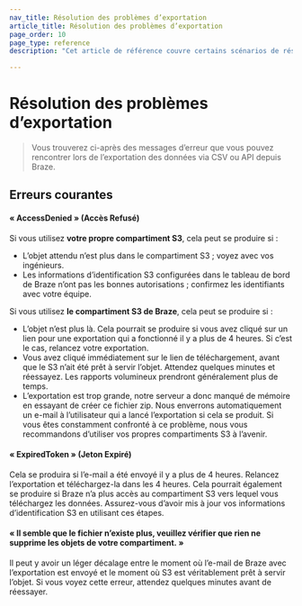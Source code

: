 ```yaml
---
nav_title: Résolution des problèmes d’exportation
article_title: Résolution des problèmes d’exportation
page_order: 10
page_type: reference
description: "Cet article de référence couvre certains scénarios de résolution des problèmes courants pour les exportations API et CSV."

---
```


# Résolution des problèmes d’exportation

> Vous trouverez ci-après des messages d’erreur que vous pouvez rencontrer lors de l’exportation des données via CSV ou API depuis Braze.

## Erreurs courantes

#### « AccessDenied » (Accès Refusé) 

Si vous utilisez **votre propre compartiment S3**, cela peut se produire si :
- L’objet attendu n’est plus dans le compartiment S3 ; voyez avec vos ingénieurs.
- Les informations d’identification S3 configurées dans le tableau de bord de Braze n’ont pas les bonnes autorisations ; confirmez les identifiants avec votre équipe.

Si vous utilisez **le compartiment S3 de Braze**, cela peut se produire si :
- L’objet n’est plus là. Cela pourrait se produire si vous avez cliqué sur un lien pour une exportation qui a fonctionné il y a plus de 4 heures. Si c’est le cas, relancez votre exportation.
- Vous avez cliqué immédiatement sur le lien de téléchargement, avant que le S3 n’ait été prêt à servir l’objet. Attendez quelques minutes et réessayez. Les rapports volumineux prendront généralement plus de temps. 
- L’exportation est trop grande, notre serveur a donc manqué de mémoire en essayant de créer ce fichier zip. Nous enverrons automatiquement un e-mail à l’utilisateur qui a lancé l’exportation si cela se produit. Si vous êtes constamment confronté à ce problème, nous vous recommandons d’utiliser vos propres compartiments S3 à l’avenir.

#### « ExpiredToken » (Jeton Expiré)

Cela se produira si l’e-mail a été envoyé il y a plus de 4 heures. Relancez l’exportation et téléchargez-la dans les 4 heures.
Cela pourrait également se produire si Braze n’a plus accès au compartiment S3 vers lequel vous téléchargez les données. Assurez-vous d’avoir mis à jour vos informations d’identification S3 en utilisant ces étapes.

#### « Il semble que le fichier n’existe plus, veuillez vérifier que rien ne supprime les objets de votre compartiment. »

Il peut y avoir un léger décalage entre le moment où l’e-mail de Braze avec l’exportation est envoyé et le moment où S3 est véritablement prêt à servir l’objet. Si vous voyez cette erreur, attendez quelques minutes avant de réessayer.

